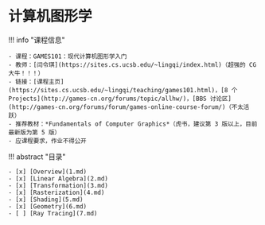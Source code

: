 # 计算机图形学

!!! info "课程信息"

    - 课程：GAMES101：现代计算机图形学入门
    - 教师：[闫令琪](https://sites.cs.ucsb.edu/~lingqi/index.html)（超强的 CG 大牛！！！）
    - 链接：[课程主页](https://sites.cs.ucsb.edu/~lingqi/teaching/games101.html)，[8 个 Projects](http://games-cn.org/forums/topic/allhw/)，[BBS 讨论区](http://games-cn.org/forums/forum/games-online-course-forum/)（不太活跃）
    - 推荐教材：*Fundamentals of Computer Graphics*（虎书，建议第 3 版以上，目前最新版为第 5 版）
    - 应课程要求，作业不得公开

!!! abstract "目录"

    - [x] [Overview](1.md)
    - [x] [Linear Algebra](2.md)
    - [x] [Transformation](3.md)
    - [x] [Rasterization](4.md)
    - [x] [Shading](5.md)
    - [x] [Geometry](6.md)
    - [ ] [Ray Tracing](7.md)